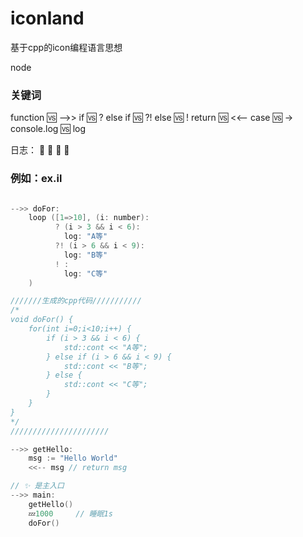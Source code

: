 # iconland
基于cpp的icon编程语言思想

node
### 关键词
function 🆚 -->>
if 🆚 ?
else if  🆚 ?!
else 🆚 !
return 🆚 <<--
case 🆚 ->
console.log 🆚 log




日志：
📘
📗
📙
📕



### 例如：ex.il
```cpp

-->> doFor:
    loop ([1=>10], (i: number):
          ? (i > 3 && i < 6):
            log: "A等"
          ?! (i > 6 && i < 9):
            log: "B等"
          ! :
            log: "C等"
    )

///////生成的cpp代码///////////
/*
void doFor() {
    for(int i=0;i<10;i++) {
        if (i > 3 && i < 6) {
            std::cont << "A等";
        } else if (i > 6 && i < 9) {
            std::cont << "B等";
        } else {
            std::cont << "C等";
        }
    }
}
*/
//////////////////////

-->> getHello:
    msg := "Hello World"
    <<-- msg // return msg

// ✨ 是主入口
-->> main:
    getHello()
    💤1000     // 睡眠1s
    doFor()

```
